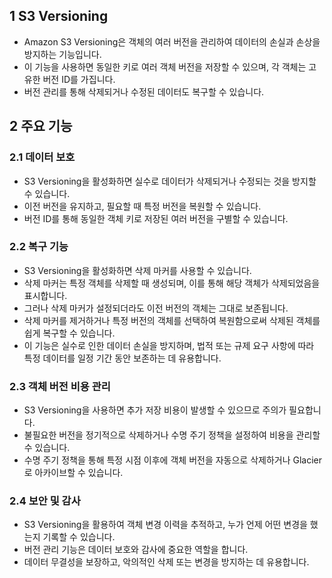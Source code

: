 ## 1 S3 Versioning

- Amazon S3 Versioning은 객체의 여러 버전을 관리하여 데이터의 손실과 손상을 방지하는 기능입니다.
- 이 기능을 사용하면 동일한 키로 여러 객체 버전을 저장할 수 있으며, 각 객체는 고유한 버전 ID를 가집니다.
- 버전 관리를 통해 삭제되거나 수정된 데이터도 복구할 수 있습니다.



## 2 주요 기능

### 2.1 데이터 보호

- S3 Versioning을 활성화하면 실수로 데이터가 삭제되거나 수정되는 것을 방지할 수 있습니다.
- 이전 버전을 유지하고, 필요할 때 특정 버전을 복원할 수 있습니다.
- 버전 ID를 통해 동일한 객체 키로 저장된 여러 버전을 구별할 수 있습니다.



### 2.2 복구 기능

- S3 Versioning을 활성화하면 삭제 마커를 사용할 수 있습니다.
- 삭제 마커는 특정 객체를 삭제할 때 생성되며, 이를 통해 해당 객체가 삭제되었음을 표시합니다.
- 그러나 삭제 마커가 설정되더라도 이전 버전의 객체는 그대로 보존됩니다.
- 삭제 마커를 제거하거나 특정 버전의 객체를 선택하여 복원함으로써 삭제된 객체를 쉽게 복구할 수 있습니다.
- 이 기능은 실수로 인한 데이터 손실을 방지하며, 법적 또는 규제 요구 사항에 따라 특정 데이터를 일정 기간 동안 보존하는 데 유용합니다.



### 2.3 객체 버전 비용 관리

- S3 Versioning을 사용하면 추가 저장 비용이 발생할 수 있으므로 주의가 필요합니다.
- 불필요한 버전을 정기적으로 삭제하거나 수명 주기 정책을 설정하여 비용을 관리할 수 있습니다.
- 수명 주기 정책을 통해 특정 시점 이후에 객체 버전을 자동으로 삭제하거나 Glacier로 아카이브할 수 있습니다.



### 2.4 보안 및 감사

- S3 Versioning을 활용하여 객체 변경 이력을 추적하고, 누가 언제 어떤 변경을 했는지 기록할 수 있습니다.
- 버전 관리 기능은 데이터 보호와 감사에 중요한 역할을 합니다.
- 데이터 무결성을 보장하고, 악의적인 삭제 또는 변경을 방지하는 데 유용합니다.
